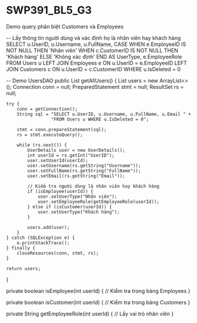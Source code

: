 # SWP391_BL5_G3
Demo query phân biệt Customers và Employees

-- Lấy thông tin người dùng và xác định họ là nhân viên hay khách hàng
SELECT 
    u.UserID,
    u.Username,
    u.FullName,
    CASE 
        WHEN e.EmployeeID IS NOT NULL THEN 'Nhân viên' 
        WHEN c.CustomerID IS NOT NULL THEN 'Khách hàng'
        ELSE 'Không xác định' 
    END AS UserType,
    e.EmployeeRole
FROM Users u
LEFT JOIN Employees e ON u.UserID = e.EmployeeID
LEFT JOIN Customers c ON u.UserID = c.CustomerID
WHERE u.IsDeleted = 0

-- Demo UsersDAO
public List<UserDetails> getAllUsers() {
    List<UserDetails> users = new ArrayList<>();
    Connection conn = null;
    PreparedStatement stmt = null;
    ResultSet rs = null;
    
    try {
        conn = getConnection();
        String sql = "SELECT u.UserID, u.Username, u.FullName, u.Email " +
                     "FROM Users u WHERE u.IsDeleted = 0";
        
        stmt = conn.prepareStatement(sql);
        rs = stmt.executeQuery();
        
        while (rs.next()) {
            UserDetails user = new UserDetails();
            int userId = rs.getInt("UserID");
            user.setUserId(userId);
            user.setUsername(rs.getString("Username"));
            user.setFullName(rs.getString("FullName"));
            user.setEmail(rs.getString("Email"));
            
            // Kiểm tra người dùng là nhân viên hay khách hàng
            if (isEmployee(userId)) {
                user.setUserType("Nhân viên");
                user.setEmployeeRole(getEmployeeRole(userId));
            } else if (isCustomer(userId)) {
                user.setUserType("Khách hàng");
            }
            
            users.add(user);
        }
    } catch (SQLException e) {
        e.printStackTrace();
    } finally {
        closeResources(conn, stmt, rs);
    }
    
    return users;
}

private boolean isEmployee(int userId) {
    // Kiểm tra trong bảng Employees
}

private boolean isCustomer(int userId) {
    // Kiểm tra trong bảng Customers
}

private String getEmployeeRole(int userId) {
    // Lấy vai trò nhân viên
}
